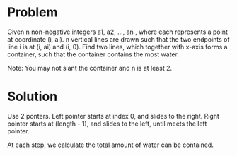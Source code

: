 # Problem

Given n non-negative integers a1, a2, ..., an , where each represents a point at coordinate (i, ai). n vertical lines are drawn such that the two endpoints of line i is at (i, ai) and (i, 0). Find two lines, which together with x-axis forms a container, such that the container contains the most water.

Note: You may not slant the container and n is at least 2.


# Solution

Use 2 ponters. Left pointer starts at index 0, and slides to the right.
Right pointer starts at (length - 1), and slides to the left, until meets the left pointer.

At each step, we calculate the total amount of water can be contained.


